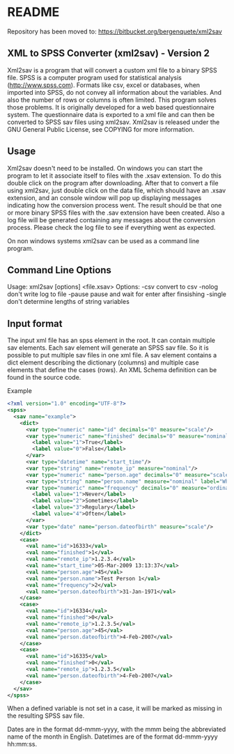 README
======

Repository has been moved to: https://bitbucket.org/bergenquete/xml2sav

XML to SPSS Converter (xml2sav) - Version 2
-------------------------------------------

Xml2sav is a program that will convert a custom xml file to a binary SPSS file.
SPSS is a computer program used for statistical analysis (http://www.spss.com).
Formats like csv, excel or databases, when imported into SPSS, do not convey all
information about the variables. And also the number of rows or columns is often
limited. This program solves those problems. It is originally developed for a
web based questionnaire system. The questionnaire data is exported to a xml file
and can then be converted to SPSS sav files using xml2sav. Xml2sav is released
under the GNU General Public License, see COPYING for more information.

Usage
-----

Xml2sav doesn't need to be installed. On windows you can start the program
to let it associate itself to files with the .xsav extension. To do this
double click on the program after downloading. After that to convert a file
using xml2sav, just double click on the data file, which should have an .xsav
extension, and an console window will pop up displaying messages indicating
how the conversion process went. The result should be that one or more binary
SPSS files with the .sav extension have been created. Also a log file will be
generated containing any messages about the conversion process. Please check
the log file to see if everything went as expected.

On non windows systems xml2sav can be used as a command line program.

Command Line Options
--------------------

Usage: xml2sav [options] <file.xsav>
Options:
  -csv
      convert to csv
  -nolog
    	don't write log to file
  -pause
    	pause and wait for enter after finsishing
  -single
    	don't determine lengths of string variables

Input format
------------

The input xml file has an spss element in the root. It can contain multiple sav
elements. Each sav element will generate an SPSS sav file. So it is possible to
put multiple sav files in one xml file. A sav element contains a dict element
describing the dictionary (columns) and multiple case elements that define the
cases (rows). An XML Schema definition can be found in the source code.

Example

```xml
<?xml version="1.0" encoding="UTF-8"?>
<spss>
  <sav name="example">
    <dict>
      <var type="numeric" name="id" decimals="0" measure="scale"/>
      <var type="numeric" name="finished" decimals="0" measure="nominal">
        <label value="1">True</label>
        <label value="0">False</label>
      </var>
      <var type="datetime" name="start_time"/>
      <var type="string" name="remote_ip" measure="nominal"/>
      <var type="numeric" name="person.age" decimals="0" measure="scale" label="What is your age?" default="18"/>
      <var type="string" name="person.name" measure="nominal" label="What is your name?"/>
      <var type="numeric" name="frequency" decimals="0" measure="ordinal">
        <label value="1">Never</label>
        <label value="2">Sometimes</label>
        <label value="3">Regulary</label>
        <label value="4">Often</label>
      </var>
      <var type="date" name="person.dateofbirth" measure="scale"/>
    </dict>
    <case>
      <val name="id">16333</val>
      <val name="finished">1</val>
      <val name="remote_ip">1.2.3.4</val>
      <val name="start_time">05-Mar-2009 13:13:37</val>
      <val name="person.age">45</val>
      <val name="person.name">Test Person 1</val>
      <val name="frequency">2</val>
      <val name="person.dateofbirth">31-Jan-1971</val>      
    </case>
    <case>
      <val name="id">16334</val>
      <val name="finished">0</val>
      <val name="remote_ip">1.2.3.5</val>
      <val name="person.age">45</val>
      <val name="person.dateofbirth">4-Feb-2007</val>      
    </case>
    <case>
      <val name="id">16335</val>
      <val name="finished">0</val>
      <val name="remote_ip">1.2.3.5</val>
      <val name="person.dateofbirth">4-Feb-2007</val>      
    </case>
  </sav>
</spss>
```

When a defined variable is not set in a case, it will be marked as missing in
the resulting SPSS sav file.

Dates are in the format dd-mmm-yyyy, with the mmm being the abbreviated name of
the month in English. Datetimes are of the format dd-mmm-yyyy hh:mm:ss.
